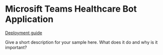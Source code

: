 
# Microsift Teams Healthcare Bot Application


[Deployment guide](./docs/deploy/deployment.md) 

Give a short description for your sample here. What does it do and why is it important?

